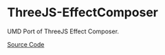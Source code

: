 ThreeJS-EffectComposer
======================

UMD Port of ThreeJS Effect Composer.


[Source Code](https://github.com/mrdoob/three.js/tree/1769fbfc6c994b51a54c15a5c096855fd3cb8a1a/examples/js/postprocessin)


